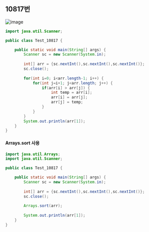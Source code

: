 ## 10817번

![image](https://user-images.githubusercontent.com/70584146/158019289-4675d3be-7b7d-46db-b5b9-45ff9a882a2d.png)
```java
import java.util.Scanner;

public class Test_10817 {

	public static void main(String[] args) {
		Scanner sc = new Scanner(System.in);
		
		int[] arr = {sc.nextInt(),sc.nextInt(),sc.nextInt()};
		sc.close();
		
		for(int i=0; i<arr.length-1; i++) {
			for(int j=i+1; j<arr.length; j++) {
				if(arr[i] > arr[j]) {
					int temp = arr[i];
					arr[i] = arr[j];
					arr[j] = temp;
				}
			}
		}
		System.out.println(arr[1]);
	}
}
```

#### Arrays.sort 사용
```java
import java.util.Arrays;
import java.util.Scanner;

public class Test_10817 {

	public static void main(String[] args) {
		Scanner sc = new Scanner(System.in);
		
		int[] arr = {sc.nextInt(),sc.nextInt(),sc.nextInt()};
		sc.close();
		
		Arrays.sort(arr);
		
		System.out.println(arr[1]);
	}
}
```

